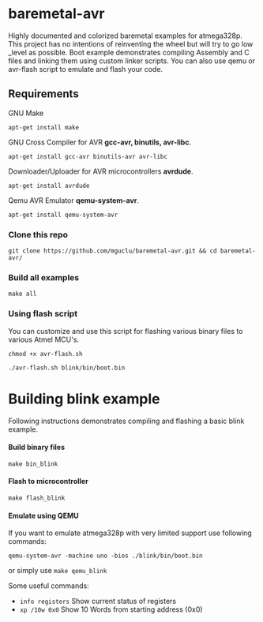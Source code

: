 baremetal-avr
======
Highly documented and colorized baremetal examples for atmega328p. This project has no intentions of reinventing the wheel but will try to go low _level as possible. Boot example demonstrates compiling Assembly and C files and linking them using custom linker scripts. You can also use qemu or avr-flash script to emulate and flash your code.



## Requirements

GNU Make

`
apt-get install make
`

GNU Cross Compiler for AVR **gcc-avr, binutils, avr-libc**.

`
apt-get install gcc-avr binutils-avr avr-libc
`

Downloader/Uploader for AVR microcontrollers **avrdude**.

`
apt-get install avrdude
`

Qemu AVR Emulator **qemu-system-avr**.

`
apt-get install qemu-system-avr
`
### Clone this repo

```shell
git clone https://github.com/mguclu/baremetal-avr.git && cd baremetal-avr/
```
### Build all examples

```shell
make all
```
### Using flash script
You can customize and use this script for flashing various binary files to various Atmel MCU's.
```shell
chmod +x avr-flash.sh
```

```shell
./avr-flash.sh blink/bin/boot.bin
```

# Building blink example
Following instructions demonstrates compiling and flashing a basic blink example. 

#### Build binary files

```shell
make bin_blink
```

#### Flash to microcontroller

```shell
make flash_blink
```

#### Emulate using QEMU
If you want to emulate atmega328p with very limited support use following commands:

```shell
qemu-system-avr -machine uno -bios ./blink/bin/boot.bin
```
or simply use `make qemu_blink`

Some useful commands:
* `info registers` Show current status of registers
* `xp /10w 0x0` Show 10 Words from starting address (0x0)


